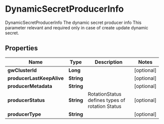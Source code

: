 

# DynamicSecretProducerInfo

DynamicSecretProducerInfo The dynamic secret producer info This parameter relevant and required only in case of create update dynamic secret.
## Properties

Name | Type | Description | Notes
------------ | ------------- | ------------- | -------------
**gwClusterId** | **Long** |  |  [optional]
**producerLastKeepAlive** | **String** |  |  [optional]
**producerMetadata** | **String** |  |  [optional]
**producerStatus** | **String** | RotationStatus defines types of rotation Status |  [optional]
**producerType** | **String** |  |  [optional]



